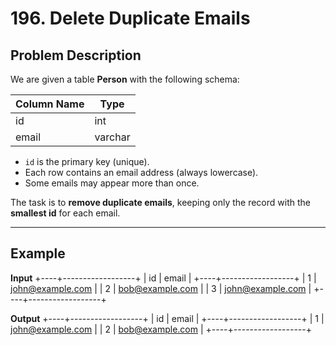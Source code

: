 # 196. Delete Duplicate Emails

## Problem Description
We are given a table **Person** with the following schema:

| Column Name | Type    |
|-------------|---------|
| id          | int     |
| email       | varchar |

- `id` is the primary key (unique).  
- Each row contains an email address (always lowercase).  
- Some emails may appear more than once.  

The task is to **remove duplicate emails**, keeping only the record with the **smallest id** for each email.

---

## Example

**Input**
+----+------------------+
| id | email |
+----+------------------+
| 1 | john@example.com |
| 2 | bob@example.com |
| 3 | john@example.com |
+----+------------------+



**Output**
+----+------------------+
| id | email |
+----+------------------+
| 1 | john@example.com |
| 2 | bob@example.com |
+----+------------------+


